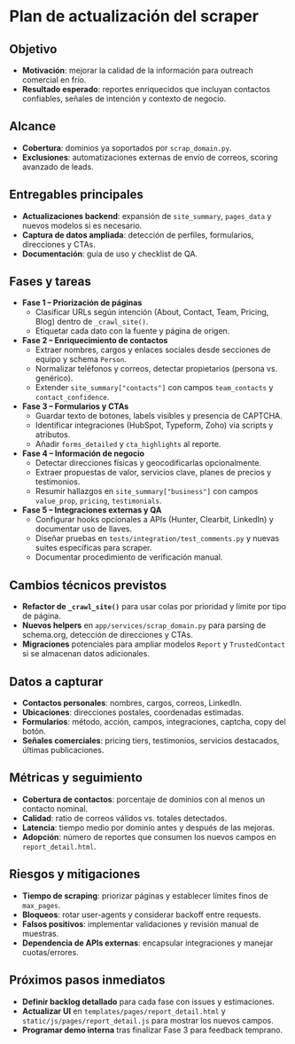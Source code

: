 # Plan de actualización del scraper

## Objetivo
- **Motivación**: mejorar la calidad de la información para outreach comercial en frío.
- **Resultado esperado**: reportes enriquecidos que incluyan contactos confiables, señales de intención y contexto de negocio.

## Alcance
- **Cobertura**: dominios ya soportados por `scrap_domain.py`.
- **Exclusiones**: automatizaciones externas de envío de correos, scoring avanzado de leads.

## Entregables principales
- **Actualizaciones backend**: expansión de `site_summary`, `pages_data` y nuevos modelos si es necesario.
- **Captura de datos ampliada**: detección de perfiles, formularios, direcciones y CTAs.
- **Documentación**: guía de uso y checklist de QA.

## Fases y tareas
- **Fase 1 – Priorización de páginas**
  - Clasificar URLs según intención (About, Contact, Team, Pricing, Blog) dentro de `_crawl_site()`.
  - Etiquetar cada dato con la fuente y página de origen.
- **Fase 2 – Enriquecimiento de contactos**
  - Extraer nombres, cargos y enlaces sociales desde secciones de equipo y schema `Person`.
  - Normalizar teléfonos y correos, detectar propietarios (persona vs. genérico).
  - Extender `site_summary["contacts"]` con campos `team_contacts` y `contact_confidence`.
- **Fase 3 – Formularios y CTAs**
  - Guardar texto de botones, labels visibles y presencia de CAPTCHA.
  - Identificar integraciones (HubSpot, Typeform, Zoho) vía scripts y atributos.
  - Añadir `forms_detailed` y `cta_highlights` al reporte.
- **Fase 4 – Información de negocio**
  - Detectar direcciones físicas y geocodificarlas opcionalmente.
  - Extraer propuestas de valor, servicios clave, planes de precios y testimonios.
  - Resumir hallazgos en `site_summary["business"]` con campos `value_prop`, `pricing`, `testimonials`.
- **Fase 5 – Integraciones externas y QA**
  - Configurar hooks opcionales a APIs (Hunter, Clearbit, LinkedIn) y documentar uso de llaves.
  - Diseñar pruebas en `tests/integration/test_comments.py` y nuevas suites específicas para scraper.
  - Documentar procedimiento de verificación manual.

## Cambios técnicos previstos
- **Refactor de `_crawl_site()`** para usar colas por prioridad y límite por tipo de página.
- **Nuevos helpers** en `app/services/scrap_domain.py` para parsing de schema.org, detección de direcciones y CTAs.
- **Migraciones** potenciales para ampliar modelos `Report` y `TrustedContact` si se almacenan datos adicionales.

## Datos a capturar
- **Contactos personales**: nombres, cargos, correos, LinkedIn.
- **Ubicaciones**: direcciones postales, coordenadas estimadas.
- **Formularios**: método, acción, campos, integraciones, captcha, copy del botón.
- **Señales comerciales**: pricing tiers, testimonios, servicios destacados, últimas publicaciones.

## Métricas y seguimiento
- **Cobertura de contactos**: porcentaje de dominios con al menos un contacto nominal.
- **Calidad**: ratio de correos válidos vs. totales detectados.
- **Latencia**: tiempo medio por dominio antes y después de las mejoras.
- **Adopción**: número de reportes que consumen los nuevos campos en `report_detail.html`.

## Riesgos y mitigaciones
- **Tiempo de scraping**: priorizar páginas y establecer límites finos de `max_pages`.
- **Bloqueos**: rotar user-agents y considerar backoff entre requests.
- **Falsos positivos**: implementar validaciones y revisión manual de muestras.
- **Dependencia de APIs externas**: encapsular integraciones y manejar cuotas/errores.

## Próximos pasos inmediatos
- **Definir backlog detallado** para cada fase con issues y estimaciones.
- **Actualizar UI** en `templates/pages/report_detail.html` y `static/js/pages/report_detail.js` para mostrar los nuevos campos.
- **Programar demo interna** tras finalizar Fase 3 para feedback temprano.
